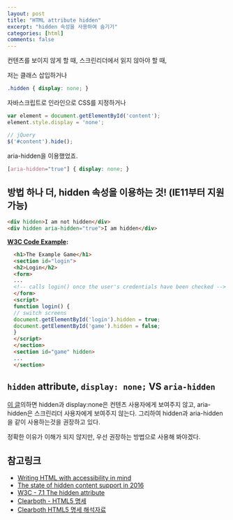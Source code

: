 ```yaml
---
layout: post
title: "HTML attribute hidden"
excerpt: "hidden 속성을 사용하여 숨기기"
categories: [html]
comments: false
---
```


컨텐츠를 보이지 않게 할 때,
스크린리더에서 읽지 않아야 할 때,

저는 클래스 삽입하거나

```css
.hidden { display: none; }
```

자바스크립트로 인라인으로 CSS를 지정하거나

```javascript
var element = document.getElementById('content');
element.style.display = 'none';

// jQuery
$('#content').hide();
```

aria-hidden을 이용했었죠.

```css
[aria-hidden="true"] { display: none; }
```

## 방법 하나 더, hidden 속성을 이용하는 것! (**IE11부터 지원가능**)

```html
<div hidden>I am not hidden</div>
<div hidden aria-hidden="true">I am hidden</div>
```

**[W3C Code Example](https://www.w3.org/TR/html5/editing.html#the-hidden-attribute):**

```html
  <h1>The Example Game</h1>
  <section id="login">
  <h2>Login</h2>
  <form>
  ...
  <!-- calls login() once the user's credentials have been checked -->
  </form>
  <script>
  function login() {
  // switch screens
  document.getElementById('login').hidden = true;
  document.getElementById('game').hidden = false;
  }
  </script>
  </section>
  <section id="game" hidden>
  ...
  </section>
```
## `hidden` attribute, `display: none;` VS `aria-hidden`
[이 글](https://www.paciellogroup.com/blog/2016/01/the-state-of-hidden-content-support-in-2016/)의하면
hidden과 display:none은 컨텐츠 사용자에게 보여주지 않고,
aria-hidden은 스크린리더 사용자에게 보여주지 않는다.
그리하여 hidden과 aria-hidden을 같이 사용하는것을 권장하고 있다.

정확한 이유가 이해가 되지 않지만, 우선 권장하는 방법으로 사용해 봐야겠다.

## 참고링크
- [Writing HTML with accessibility in mind](https://medium.com/@matuzo/writing-html-with-accessibility-in-mind-a62026493412#.vb8xtwwpo)
- [The state of hidden content support in 2016](https://www.paciellogroup.com/blog/2016/01/the-state-of-hidden-content-support-in-2016/)
- [W3C - 7.1 The hidden attribute](https://www.w3.org/TR/html5/editing.html#the-hidden-attribute)
- [Clearboth - HTML5 명세](http://html5ref.clearboth.org/doku.php?id=html5:attribute:hidden)
- [Clearboth HTML5 명세 해석자료](http://html5.clearboth.org/editing.html#the-hidden-attribute)